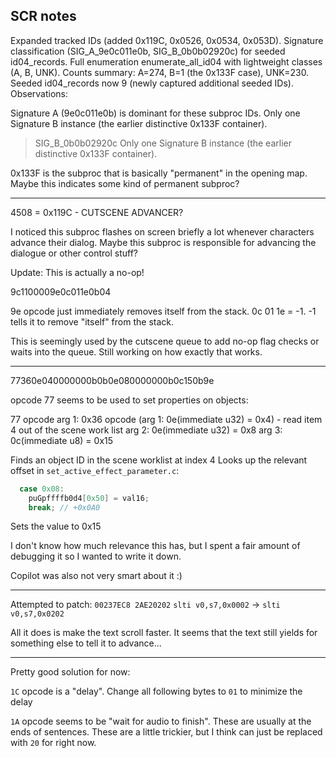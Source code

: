 ## SCR notes

Expanded tracked IDs (added 0x119C, 0x0526, 0x0534, 0x053D).
Signature classification (SIG_A_9e0c011e0b, SIG_B_0b0b02920c) for seeded id04_records.
Full enumeration enumerate_all_id04 with lightweight classes (A, B, UNK).
Counts summary: A=274, B=1 (the 0x133F case), UNK=230.
Seeded id04_records now 9 (newly captured additional seeded IDs).
Observations:

Signature A (9e0c011e0b) is dominant for these subproc IDs.
Only one Signature B instance (the earlier distinctive 0x133F container).

> SIG_B_0b0b02920c
> Only one Signature B instance (the earlier distinctive 0x133F container).

0x133F is the subproc that is basically "permanent" in the opening map. Maybe this indicates some kind of permanent subproc?

---

4508 = 0x119C - CUTSCENE ADVANCER?

I noticed this subproc flashes on screen briefly a lot whenever characters advance their dialog. Maybe this subproc is responsible for advancing the dialogue or other control stuff?

Update: This is actually a no-op!

9c1100009e0c011e0b04

9e opcode just immediately removes itself from the stack. 0c 01 1e = -1. -1 tells it to remove "itself" from the stack.

This is seemingly used by the cutscene queue to add no-op flag checks or waits into the queue. Still working on how exactly that works.

---

77360e040000000b0b0e080000000b0c150b9e

opcode 77 seems to be used to set properties on objects:

77 opcode
arg 1: 0x36 opcode (arg 1: 0e(immediate u32) = 0x4) - read item 4 out of the scene work list
arg 2: 0e(immediate u32) = 0x8
arg 3: 0c(immediate u8) = 0x15

Finds an object ID in the scene worklist at index 4
Looks up the relevant offset in `set_active_effect_parameter.c`:

```c
  case 0x08:
    puGpffffb0d4[0x50] = val16;
    break; // +0x0A0
```

Sets the value to 0x15

I don't know how much relevance this has, but I spent a fair amount of debugging it so I wanted to write it down.

Copilot was also not very smart about it :)

---

Attempted to patch:
`00237EC8 2AE20202`
`slti v0,s7,0x0002` -> `slti v0,s7,0x0202`

All it does is make the text scroll faster. It seems that the text still yields for something else to tell it to advance...

---

Pretty good solution for now:

`1C` opcode is a "delay". Change all following bytes to `01` to minimize the delay

`1A` opcode seems to be "wait for audio to finish". These are usually at the ends of sentences. These are a little trickier, but I think can just be replaced with `20` for right now.
